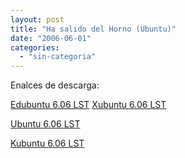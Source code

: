 ```yaml
---
layout: post
title: "Ha salido del Horno (Ubuntu)"
date: "2006-06-01"
categories: 
  - "sin-categoria"
---
```


Enalces de descarga: 

[Edubuntu 6.06 LST](https://releases.ubuntu.com/edubuntu/6.06/ "Edubuntu") [Xubuntu 6.06 LST](https://cdimage.ubuntu.com/xubuntu/releases/dapper/release/ "Xubuntu")

[Ubuntu 6.06 LST](https://releases.ubuntu.com/6.06/ "Ubuntu")

[Kubuntu 6.06 LST](https://releases.ubuntu.com/kubuntu/6.06/ "Kubuntu")
